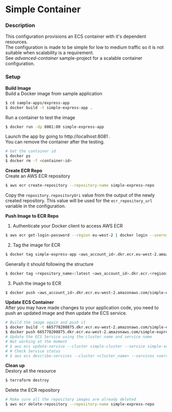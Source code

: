 # Simple Container
### Description
This configuration provisions an ECS container with it's dependent resources.  
The configuration is made to be simple for low to medium traffic so it is not suitable when scalability is a requirement.  
See _advanced-container_ sample-project for a scalable container configuration.

### Setup
__Build Image__  
Build a Docker image from sample application
```bash
$ cd sample-apps/express-app
$ docker build -t simple-express-app .
```
Run a container to test the image
```bash
$ docker run -dp 8081:80 simple-express-app
```
Launch the app by going to http://localhost:8081 .   
You can remove the container after the testing.
```bash
# Get the container id
$ docker ps
$ docker rm -f <container-id>
```

__Create ECR Repo__  
Create an AWS ECR repository
```bash
$ aws ecr create-repository --repository-name simple-express-repo
```
Copy the `repository.repositoryUri` value from the output of the newly created repository. This value will be used for the `ecr_repository_url` variable in the configuration.  

__Push Image to ECR Repo__  
1. Authenticate your Docker client to access AWS ECR
```bash
$ aws ecr get-login-password --region eu-west-2 | docker login --username AWS --password-stdin <aws_account_id>.dkr.ecr.eu-west-2.amazonaws.com
```
2. Tag the image for ECR
```bash
$ docker tag simple-express-app <aws_account_id>.dkr.ecr.eu-west-2.amazonaws.com/simple-express-repo
```
Generally it should following the structure
```bash
$ docker tag <repository_name>:latest <aws_account_id>.dkr.ecr.<region>.amazonaws.com/<repository_name>:latest
```
3. Push the image to ECR
```bash
$ docker push <aws_account_id>.dkr.ecr.eu-west-2.amazonaws.com/simple-express-repo
```

__Update ECS Container__  
After you may have made changes to your application code, you need to push an updated image and then update the ECS service.
```bash
# Build the image again and push it
$ docker build -t 665778208875.dkr.ecr.eu-west-2.amazonaws.com/simple-express-repo .
$ docker push 665778208875.dkr.ecr.eu-west-2.amazonaws.com/simple-express-repo
# Update the ECS Service using the cluster name and service name
# Not working at the moment
# $ aws ecs update-service --cluster simple-cluster --service simple-service --force-new-deployment
# # Check Service status
# $ aws ecs describe-services --cluster <cluster_name> --services <service_name>
```

__Clean up__  
Destory all the resource
```bash
$ terraform destroy
```
Delete the ECR repository
```bash
# Make sure all the repository images are already deleted
$ aws ecr delete-repository --repository-name simple-express-repo
```

